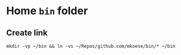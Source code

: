 # Home `bin` folder

## Create link

```shell
mkdir -vp ~/bin && ln -vs ~/Repos/github.com/mkoese/bin/* ~/bin
```
